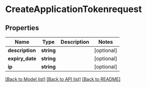 # CreateApplicationTokenrequest

## Properties
Name | Type | Description | Notes
------------ | ------------- | ------------- | -------------
**description** | **string** |  | [optional] 
**expiry_date** | **string** |  | [optional] 
**ip** | **string** |  | [optional] 

[[Back to Model list]](../../README.md#documentation-for-models) [[Back to API list]](../../README.md#documentation-for-api-endpoints) [[Back to README]](../../README.md)

